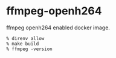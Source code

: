 # ffmpeg-openh264

ffmpeg openh264 enabled docker image.

```
% direnv allow
% make build
% ffmpeg -version
```
